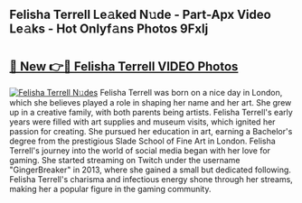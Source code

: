 ## Felisha Terrell Le𝚊ked N𝚞de - Part-Apx Video Le𝚊ks - Hot Onlyf𝚊ns Photos 9Fxlj

# <h2><a href="http://ac32428.deff.icu/?id=Felisha+Terrell">🔗 New 👉🔴 Felisha Terrell VIDEO Photos</a></h2>

[![Felisha Terrell N𝚞des](https://i.imgur.com/rIISA9y.gif)](http://ac32428.deff.icu/?id=Felisha+Terrell)
Felisha Terrell was born on a nice day in London, which she believes played a role in shaping her name and her art. She grew up in a creative family, with both parents being artists. Felisha Terrell's early years were filled with art supplies and museum visits, which ignited her passion for creating. She pursued her education in art, earning a Bachelor's degree from the prestigious Slade School of Fine Art in London. Felisha Terrell's journey into the world of social media began with her love for gaming. She started streaming on Twitch under the username "GingerBreaker" in 2013, where she gained a small but dedicated following. Felisha Terrell's charisma and infectious energy shone through her streams, making her a popular figure in the gaming community.
